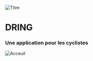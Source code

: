 ![Titre](https://i.imgur.com/9SreGDC.png)

# DRING

### Une application pour les cyclistes 

![Acceuil](https://i.imgur.com/pfJJt8Z.png)
